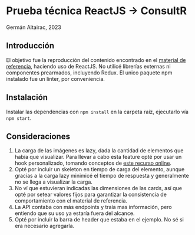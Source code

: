 # Prueba técnica ReactJS -> ConsultR
Germán Altairac, 2023

## Introducción
El objetivo fue la reproducción del contenido encontrado en el [material de referencia](https://projects.invisionapp.com/share/M8WXIZZE7PV#/screens), haciendo uso de ReactJS. No utilicé librerías externas ni componentes prearmados, incluyendo Redux. El unico paquete npm instalado fue un linter, por conveniencia.

## Instalación

Instalar las dependencias con ```npm install``` en la carpeta raíz, ejecutarlo vía ```npm start```.

## Consideraciones

1. La carga de las imágenes es lazy, dada la cantidad de elementos que había que visualizar. Para llevar a cabo esta feature opté por usar un hook personalizado, tomando conceptos de [este recurso online](https://frontend-digest.com/progressively-loading-images-in-react-107cb075417a).
2. Opté por incluir un skeleton en tiempo de carga del elemento, aunque gracias a la carga lazy minimicé el tiempo de respuesta y generalmente no se llega a visualizar la carga.
3. No ví que estuvieran indicadas las dimensiones de las cards, así que opté por setear valores fijos para garantizar la consistencia de comportamiento con el material de referencia.
4. La API contaba con más endpoints y traía mas información, pero entiendo que su uso ya estaría fuera del alcance.
5. Opté por incluir la barra de header que estaba en el ejemplo. No sé si era necesario agregarla.